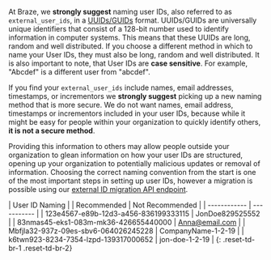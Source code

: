 At Braze, we **strongly suggest** naming user IDs, also referred to as `external_user_ids`, in a [UUIDs/GUIDs](https://en.wikipedia.org/wiki/Universally_unique_identifier) format. UUIDs/GUIDs are universally unique identifiers that consist of a 128-bit number used to identify information in computer systems. This means that these UUIDs are long, random and well distributed. If you choose a different method in which to name your User IDs, they must also be long, random and well distributed. It is also important to note, that User IDs are **case sensitive**. For example, "Abcdef" is a different user from "abcdef".

If you find your `external_user_ids` include names, email addresses, timestamps, or incrementors we **strongly suggest** picking up a new naming method that is more secure. We do not want names, email address, timestamps or incrementors included in your user IDs, because while it might be easy for people within your organization to quickly identify others, **it is not a secure method**.

Providing this information to others may allow people outside your organization to glean information on how your user IDs are structured, opening up your organization to potentially malicious updates or removal of information. Choosing the correct naming convention from the start is one of the most important steps in setting up user IDs, however a migration is possible using our [external ID migration API endpoint]({{site.baseurl}}/api/endpoints/user_data/external_id_migration/).

| User ID Naming |
| Recommended | Not Recommended |
| ------------ | ----------- |
| 123e4567-e89b-12d3-a456-836199333115 | JonDoe829525552 |
| 83nmas45-eks1-083m-mk36-426655440000 | Anna@email.com |
| Mbfjla32-937z-09es-sbv6-064026245228 | CompanyName-1-2-19 |
| k6twn923-8234-7354-lzpd-139317000652 | jon-doe-1-2-19 |
{: .reset-td-br-1 .reset-td-br-2}